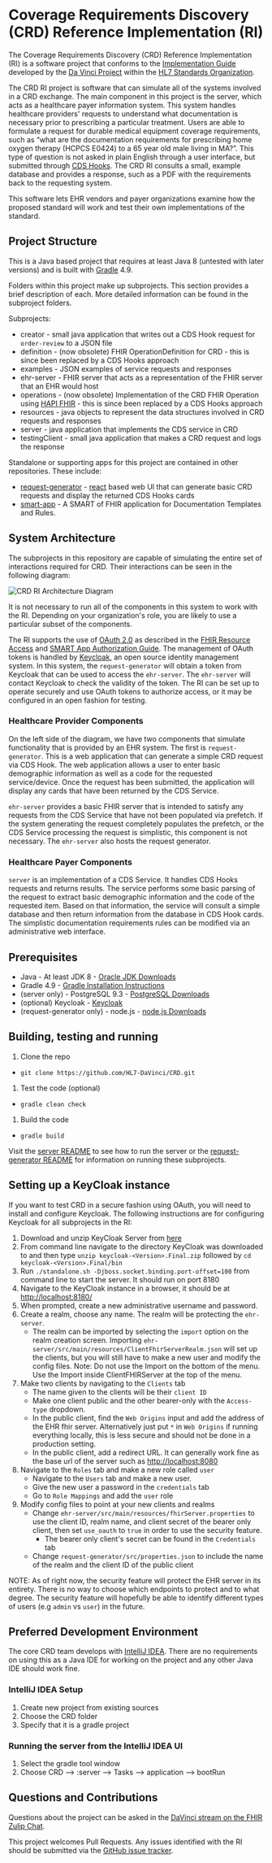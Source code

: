 # Coverage Requirements Discovery (CRD) Reference Implementation (RI)

The Coverage Requirements Discovery (CRD) Reference Implementation (RI) is a software project that conforms to the [Implementation Guide](http://build.fhir.org/ig/HL7/davinci-crd/) developed by the [Da Vinci Project](http://www.hl7.org/about/davinci/index.cfm?ref=common) within the [HL7 Standards Organization](http://www.hl7.org/).

The CRD RI project is software that can simulate all of the systems involved in a CRD exchange. The main component in this project is the server, which acts as a healthcare payer information system. This system handles healthcare providers' requests to understand what documentation is necessary prior to prescribing a particular treatment. Users are able to formulate a request for durable medical equipment coverage requirements, such as “what are the documentation requirements for prescribing home oxygen therapy (HCPCS E0424) to a 65 year old male living in MA?”. This type of question is not asked in plain English through a user interface, but submitted through [CDS Hooks](https://cds-hooks.org/). The CRD RI consults a small, example database and provides a response, such as a PDF with the requirements back to the requesting system.

This software lets EHR vendors and payer organizations examine how the proposed standard will work and test their own implementations of the standard.

## Project Structure
This is a Java based project that requires at least Java 8 (untested with later versions) and is built with [Gradle](https://gradle.org/) 4.9.

Folders within this project make up subprojects. This section provides a brief description of each. More detailed information can be found in the subproject folders.

Subprojects:
* creator - small java application that writes out a CDS Hook request for `order-review` to a JSON file
* definition - (now obsolete) FHIR OperationDefinition for CRD - this is since been replaced by a CDS Hooks approach
* examples - JSON examples of service requests and responses
* ehr-server - FHIR server that acts as a representation of the FHIR server that an EHR would host
* operations - (now obsolete) Implementation of the CRD FHIR Operation using [HAPI FHIR](http://hapifhir.io/) - this is since been replaced by a CDS Hooks approach
* resources - java objects to represent the data structures involved in CRD requests and responses
* server - java application that implements the CDS service in CRD
* testingClient - small java application that makes a CRD request and logs the response

Standalone or supporting apps for this project are contained in other repositories.  These include:
* [request-generator](https://github.com/HL7-DaVinci/crd-request-generator) - [react](https://reactjs.org/) based web UI that can generate basic CRD requests and display the returned CDS Hooks cards
* [smart-app](https://github.com/HL7-DaVinci/dtr) - A SMART of FHIR application for Documentation Templates and Rules.

## System Architecture
The subprojects in this repository are capable of simulating the entire set of interactions required for CRD. Their interactions can be seen in the following diagram:

![CRD RI Architecture Diagram](./CRD-RI-Architecture.png)

It is not necessary to run all of the components in this system to work with the RI. Depending on your organization's role, you are likely to use a particular subset of the components.

The RI supports the use of [OAuth 2.0](https://oauth.net/2/) as described in the [FHIR Resource Access](https://cds-hooks.org/specification/1.0/#fhir-resource-access) and [SMART App Authorization Guide](http://docs.smarthealthit.org/authorization/). The management of OAuth tokens is handled by [Keycloak](https://www.keycloak.org/), an open source identity management system. In this system, the `request-generator` will obtain a token from Keycloak that can be used to access the `ehr-server`. The `ehr-server` will contact Keycloak to check the validity of the token. The RI can be set up to operate securely and use OAuth tokens to authorize access, or it may be configured in an open fashion for testing.

### Healthcare Provider Components
On the left side of the diagram, we have two components that simulate functionality that is provided by an EHR system. The first is `request-generator`. This is a web application that can generate a simple CRD request via CDS Hook. The web application allows a user to enter basic demographic information as well as a code for the requested service/device. Once the request has been submitted, the application will display any cards that have been returned by the CDS Service.

`ehr-server` provides a basic FHIR server that is intended to satisfy any requests from the CDS Service that have not been populated via prefetch. If the system generating the request completely populates the prefetch, or the CDS Service processing the request is simplistic, this component is not necessary.  The `ehr-server` also hosts the request generator.

### Healthcare Payer Components
`server` is an implementation of a CDS Service. It handles CDS Hooks requests and returns results. The service performs some basic parsing of the request to extract basic demographic information and the code of the requested item. Based on that information, the service will consult a simple database and then return information from the database in CDS Hook cards. The simplistic documentation requirements rules can be modified via an administrative web interface.

## Prerequisites
* Java - At least JDK 8 - [Oracle JDK Downloads](http://www.oracle.com/technetwork/java/javase/downloads/jdk8-downloads-2133151.html)
* Gradle 4.9 - [Gradle Installation Instructions](https://gradle.org/install/)
* (server only) - PostgreSQL 9.3 - [PostgreSQL Downloads](https://www.postgresql.org/download/)
* (optional) Keycloak - [Keycloak](https://www.keycloak.org/downloads.html)
* (request-generator only) - node.js - [node.js Downloads](https://nodejs.org/en/download/)

## Building, testing and running
1. Clone the repo
  * `git clone https://github.com/HL7-DaVinci/CRD.git`
1. Test the code (optional)
  * `gradle clean check`
1. Build the code
  * `gradle build`

Visit the [server README](server/README.md) to see how to run the server or the [request-generator README](request-generator/README.md) for information on running these subprojects.

## Setting up a KeyCloak instance

If you want to test CRD in a secure fashion using OAuth, you will need to install and configure Keycloak. The following instructions are for configuring Keycloak for all subprojects in the RI:

1. Download and unzip KeyCloak Server from [here](https://www.keycloak.org/downloads.html)
2. From command line navigate to the directory KeyCloak was downloaded to and then type `unzip keycloak-<Version>.Final.zip` followed by `cd keycloak-<Version>.Final/bin`
3. Run `./standalone.sh -Djboss.socket.binding.port-offset=100` from command line to start the server.  It should run on port 8180
4. Navigate to the KeyCloak instance in a browser, it should be at [http://localhost:8180/](http://localhost:8180)
5. When prompted, create a new administrative username and password.
6. Create a realm, choose any name.  The realm will be protecting the `ehr-server`.
	* The realm can be imported by selecting the `import` option on the realm creation screen.  Importing `ehr-server/src/main/resources/ClientFhirServerRealm.json` will set up the clients, but you will still have to make a new user and modify the config files. Note: Do not use the Import on the bottom of the menu. Use the Import inside ClientFHIRServer at the top of the menu.
7. Make two clients by navigating to the `Clients` tab
	* The name given to the clients will be their `client ID`
	* Make one client public and the other bearer-only with the `Access-type` dropdown.
	* In the public client, find the `Web Origins` input and add the address of the EHR fhir server.  Alternatively just put `*` in `Web Origins` if running everything locally, this is less secure and should not be done in a production setting.
	* In the public client, add a redirect URL.  It can generally work fine as the base url of the server such as [http://localhost:8080](http://localhost:8080)
8. Navigate to the `Roles` tab and make a new role called `user`
	* Navigate to the `Users` tab and make a new user.  
	* Give the new user a password in the `credentials` tab
	* Go to `Role Mappings` and add the `user` role
9. Modify config files to point at your new clients and realms
	* Change `ehr-server/src/main/resources/fhirServer.properties` to use the client ID, realm name, and client secret of the bearer only client, then set `use_oauth` to `true` in order to use the security feature.
		* The bearer only client's secret can be found in the `Credentials` tab
	* Change `request-generator/src/properties.json` to include the name of the realm and the client ID of the public client
	
NOTE: As of right now, the security feature will protect the EHR server in its entirety.  There is no way to choose which endpoints to protect and to what degree.  The security feature will hopefully be able to identify different types of users (e.g `admin` vs `user`) in the future.   

## Preferred Development Environment
The core CRD team develops with [IntelliJ IDEA](https://www.jetbrains.com/idea/). There are no requirements on using this as a Java IDE for working on the project and any other Java IDE should work fine.

### IntelliJ IDEA Setup
1. Create new project from existing sources
2. Choose the CRD folder
3. Specify that it is a gradle project

### Running the server from the IntelliJ IDEA UI
1. Select the gradle tool window
1. Choose CRD --> :server --> Tasks --> application --> bootRun

## Questions and Contributions
Questions about the project can be asked in the [DaVinci stream on the FHIR Zulip Chat](https://chat.fhir.org/#narrow/stream/128-DaVinci).

This project welcomes Pull Requests. Any issues identified with the RI should be submitted via the [GitHub issue tracker](https://github.com/HL7-DaVinci/CRD/issues).

